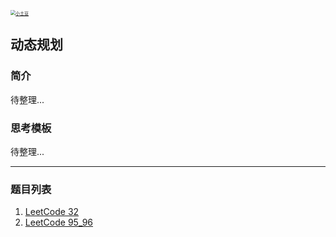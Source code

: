<p> 
<a href="http://coco66.info:88">
<img src="http://coco66.info:88/leetcode/picture/home.png" alt="小土豆" style="zoom:50%;" /></a>
</p>

## 动态规划

### 简介

待整理...

### 思考模板

待整理...

----

### 题目列表 

1. [LeetCode 32](http://coco66.info:88/leetcode/dynamic/LeetCode32.html)
2. [LeetCode 95_96](http://coco66.info:88/leetcode/dynamic/LeetCode95_96.html)

